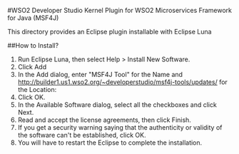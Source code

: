 #WSO2 Developer Studio Kernel Plugin for WSO2 Microservices Framework for Java (MSF4J)

This directory provides an Eclipse plugin installable with Eclipse Luna

##How to Install?
1. Run Eclipse Luna, then select Help > Install New Software.
2. Click Add
3. In the Add dialog, enter "MSF4J Tool" for the Name and http://builder1.us1.wso2.org/~developerstudio/msf4j-tools/updates/ for the Location:
4. Click OK.
5. In the Available Software dialog, select all the checkboxes and click Next.
6. Read and accept the license agreements, then click Finish.
7. If you get a security warning saying that the authenticity or validity of the software can't be established, click OK.
8. You will have to restart the Eclipse to complete the installation.
